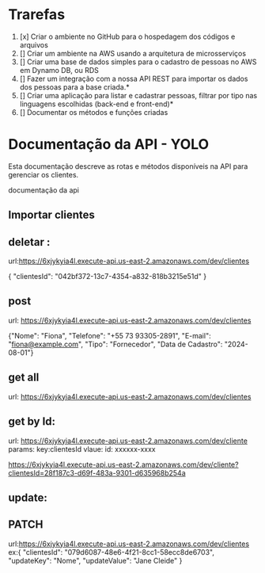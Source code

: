 
# Trarefas
1. [x] Criar o ambiente no GitHub para o hospedagem dos códigos e arquivos
2. [] Criar um ambiente na AWS usando a arquitetura de microsserviços
3. [] Criar uma base de dados simples para o cadastro de pessoas no AWS em Dynamo DB, ou RDS
4. [] Fazer um integração com a nossa API REST para importar os dados dos pessoas para a base criada.*
5. [] Criar uma aplicação para listar e cadastrar pessoas, filtrar por tipo nas linguagens escolhidas (back-end e front-end)*
6. [] Documentar os métodos e funções criadas


# Documentação da API - YOLO

Esta documentação descreve as rotas e métodos disponíveis na API para gerenciar os clientes.

documentação da api 


## Importar clientes 


## deletar :

url:https://6xjykyia4l.execute-api.us-east-2.amazonaws.com/dev/clientes

{
    "clientesId": "042bf372-13c7-4354-a832-818b3215e51d"
}

## post 

url: https://6xjykyia4l.execute-api.us-east-2.amazonaws.com/dev/clientes


{"Nome": "Fiona", 
"Telefone": "+55 73 93305-2891", 
"E-mail": "fiona@example.com", 
"Tipo": "Fornecedor",
"Data de Cadastro": "2024-08-01"}

## get all

url: https://6xjykyia4l.execute-api.us-east-2.amazonaws.com/dev/clientes

## get by Id:
url: https://6xjykyia4l.execute-api.us-east-2.amazonaws.com/dev/cliente
params: 
key:clientesId
vlaue: 
id: xxxxxx-xxxx
 
https://6xjykyia4l.execute-api.us-east-2.amazonaws.com/dev/cliente?clientesId=28f187c3-d69f-483a-9301-d635968b254a


## update:
##  PATCH
url:https://6xjykyia4l.execute-api.us-east-2.amazonaws.com/dev/clientes
ex:{
  "clientesId": "079d6087-48e6-4f21-8cc1-58ecc8de6703",
  "updateKey": "Nome",
  "updateValue": "Jane Cleide"
}




